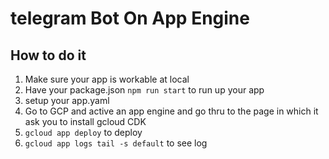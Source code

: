 # telegram Bot On App Engine

## How to do it
1. Make sure your app is workable at local
2. Have your package.json `npm run start` to run up your app
3. setup your app.yaml
4. Go to GCP and active an app engine and go thru to the page in which it ask you to install gcloud CDK
5. `gcloud app deploy`  to deploy
6. `gcloud app logs tail -s default` to see log